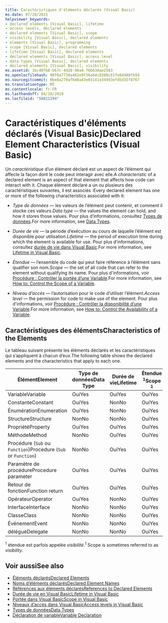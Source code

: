 ```yaml
---
title: Caractéristiques d'éléments déclarés (Visual Basic)
ms.date: 07/20/2015
helpviewer_keywords:
- declared elements [Visual Basic], lifetime
- access levels, declared elements
- declared elements [Visual Basic], scope
- visibility [Visual Basic], declared elements
- elements [Visual Basic], programming
- scope [Visual Basic], declared elements
- lifetime [Visual Basic], declared elements
- declared elements [Visual Basic], access level
- data types [Visual Basic], declared elements
- declared elements [Visual Basic], visibility
ms.assetid: 1bc40fb8-b67c-4428-90a4-76b630ae2583
ms.openlocfilehash: 98f6a7738a462e9f36abdc0380cb1fe8d488fb9d
ms.sourcegitcommit: 0be8a279af6d8a43e03141e349d3efd5d35f8767
ms.translationtype: MT
ms.contentlocale: fr-FR
ms.lasthandoff: 04/18/2019
ms.locfileid: "58821294"
---
```

# <a name="declared-element-characteristics-visual-basic"></a><span data-ttu-id="2bd26-102">Caractéristiques d'éléments déclarés (Visual Basic)</span><span class="sxs-lookup"><span data-stu-id="2bd26-102">Declared Element Characteristics (Visual Basic)</span></span>
<span data-ttu-id="2bd26-103">Un *caractéristique* d’un élément déclaré est un aspect de l’élément qui affecte la façon dont le code peut interagir avec elle.</span><span class="sxs-lookup"><span data-stu-id="2bd26-103">A *characteristic* of a declared element is an aspect of that element that affects how code can interact with it.</span></span> <span data-ttu-id="2bd26-104">Chaque élément déclaré a un ou plusieurs des caractéristiques suivantes, il est associés :</span><span class="sxs-lookup"><span data-stu-id="2bd26-104">Every declared element has one or more of the following characteristics associated with it:</span></span>  
  
-   <span data-ttu-id="2bd26-105">*Type de données* — les valeurs de l’élément peut contenir, et comment il stocke ces valeurs.</span><span class="sxs-lookup"><span data-stu-id="2bd26-105">*Data type* — the values the element can hold, and how it stores those values.</span></span> <span data-ttu-id="2bd26-106">Pour plus d’informations, consultez [Types de données](../../../../visual-basic/language-reference/data-types/index.md).</span><span class="sxs-lookup"><span data-stu-id="2bd26-106">For more information, see [Data Types](../../../../visual-basic/language-reference/data-types/index.md).</span></span>  
  
-   <span data-ttu-id="2bd26-107">*Durée de vie* — la période d’exécution au cours de laquelle l’élément est disponible pour utilisation.</span><span class="sxs-lookup"><span data-stu-id="2bd26-107">*Lifetime* — the period of execution time during which the element is available for use.</span></span> <span data-ttu-id="2bd26-108">Pour plus d’informations, consultez [durée de vie dans Visual Basic](../../../../visual-basic/programming-guide/language-features/declared-elements/lifetime.md).</span><span class="sxs-lookup"><span data-stu-id="2bd26-108">For more information, see [Lifetime in Visual Basic](../../../../visual-basic/programming-guide/language-features/declared-elements/lifetime.md).</span></span>  
  
-   <span data-ttu-id="2bd26-109">*Étendue* — l’ensemble du code qui peut faire référence à l’élément sans qualifier son nom.</span><span class="sxs-lookup"><span data-stu-id="2bd26-109">*Scope* — the set of all code that can refer to the element without qualifying its name.</span></span> <span data-ttu-id="2bd26-110">Pour plus d'informations, voir [Procédure : Contrôler la portée d’une Variable](../../../../visual-basic/programming-guide/language-features/declared-elements/how-to-control-the-scope-of-a-variable.md).</span><span class="sxs-lookup"><span data-stu-id="2bd26-110">For more information, see [How to: Control the Scope of a Variable](../../../../visual-basic/programming-guide/language-features/declared-elements/how-to-control-the-scope-of-a-variable.md).</span></span>  
  
-   <span data-ttu-id="2bd26-111">*Niveau d’accès* — l’autorisation pour le code d’utiliser l’élément.</span><span class="sxs-lookup"><span data-stu-id="2bd26-111">*Access level* — the permission for code to make use of the element.</span></span> <span data-ttu-id="2bd26-112">Pour plus d'informations, voir [Procédure : Contrôler la disponibilité d’une Variable](../../../../visual-basic/programming-guide/language-features/declared-elements/how-to-control-the-availability-of-a-variable.md).</span><span class="sxs-lookup"><span data-stu-id="2bd26-112">For more information, see [How to: Control the Availability of a Variable](../../../../visual-basic/programming-guide/language-features/declared-elements/how-to-control-the-availability-of-a-variable.md).</span></span>  
  
## <a name="characteristics-of-the-elements"></a><span data-ttu-id="2bd26-113">Caractéristiques des éléments</span><span class="sxs-lookup"><span data-stu-id="2bd26-113">Characteristics of the Elements</span></span>  
 <span data-ttu-id="2bd26-114">Le tableau suivant présente les éléments déclarés et les caractéristiques qui s’appliquent à chacun d’eux.</span><span class="sxs-lookup"><span data-stu-id="2bd26-114">The following table shows the declared elements and the characteristics that apply to each one.</span></span>  
  
|<span data-ttu-id="2bd26-115">Élément</span><span class="sxs-lookup"><span data-stu-id="2bd26-115">Element</span></span>|<span data-ttu-id="2bd26-116">Type de données</span><span class="sxs-lookup"><span data-stu-id="2bd26-116">Data Type</span></span>|<span data-ttu-id="2bd26-117">Durée de vie</span><span class="sxs-lookup"><span data-stu-id="2bd26-117">Lifetime</span></span>|<span data-ttu-id="2bd26-118">Étendue <sup>1</sup></span><span class="sxs-lookup"><span data-stu-id="2bd26-118">Scope <sup>1</sup></span></span>|<span data-ttu-id="2bd26-119">Niveau d’accès</span><span class="sxs-lookup"><span data-stu-id="2bd26-119">Access Level</span></span>|  
|-------------|---------------|--------------|------------------------|------------------|  
|<span data-ttu-id="2bd26-120">Variable</span><span class="sxs-lookup"><span data-stu-id="2bd26-120">Variable</span></span>|<span data-ttu-id="2bd26-121">Oui</span><span class="sxs-lookup"><span data-stu-id="2bd26-121">Yes</span></span>|<span data-ttu-id="2bd26-122">Oui</span><span class="sxs-lookup"><span data-stu-id="2bd26-122">Yes</span></span>|<span data-ttu-id="2bd26-123">Oui</span><span class="sxs-lookup"><span data-stu-id="2bd26-123">Yes</span></span>|<span data-ttu-id="2bd26-124">Oui</span><span class="sxs-lookup"><span data-stu-id="2bd26-124">Yes</span></span>|  
|<span data-ttu-id="2bd26-125">Constante</span><span class="sxs-lookup"><span data-stu-id="2bd26-125">Constant</span></span>|<span data-ttu-id="2bd26-126">Oui</span><span class="sxs-lookup"><span data-stu-id="2bd26-126">Yes</span></span>|<span data-ttu-id="2bd26-127">Non</span><span class="sxs-lookup"><span data-stu-id="2bd26-127">No</span></span>|<span data-ttu-id="2bd26-128">Oui</span><span class="sxs-lookup"><span data-stu-id="2bd26-128">Yes</span></span>|<span data-ttu-id="2bd26-129">Oui</span><span class="sxs-lookup"><span data-stu-id="2bd26-129">Yes</span></span>|  
|<span data-ttu-id="2bd26-130">Énumération</span><span class="sxs-lookup"><span data-stu-id="2bd26-130">Enumeration</span></span>|<span data-ttu-id="2bd26-131">Oui</span><span class="sxs-lookup"><span data-stu-id="2bd26-131">Yes</span></span>|<span data-ttu-id="2bd26-132">Non</span><span class="sxs-lookup"><span data-stu-id="2bd26-132">No</span></span>|<span data-ttu-id="2bd26-133">Oui</span><span class="sxs-lookup"><span data-stu-id="2bd26-133">Yes</span></span>|<span data-ttu-id="2bd26-134">Oui</span><span class="sxs-lookup"><span data-stu-id="2bd26-134">Yes</span></span>|  
|<span data-ttu-id="2bd26-135">Structure</span><span class="sxs-lookup"><span data-stu-id="2bd26-135">Structure</span></span>|<span data-ttu-id="2bd26-136">Non</span><span class="sxs-lookup"><span data-stu-id="2bd26-136">No</span></span>|<span data-ttu-id="2bd26-137">Non</span><span class="sxs-lookup"><span data-stu-id="2bd26-137">No</span></span>|<span data-ttu-id="2bd26-138">Oui</span><span class="sxs-lookup"><span data-stu-id="2bd26-138">Yes</span></span>|<span data-ttu-id="2bd26-139">Oui</span><span class="sxs-lookup"><span data-stu-id="2bd26-139">Yes</span></span>|  
|<span data-ttu-id="2bd26-140">Propriété</span><span class="sxs-lookup"><span data-stu-id="2bd26-140">Property</span></span>|<span data-ttu-id="2bd26-141">Oui</span><span class="sxs-lookup"><span data-stu-id="2bd26-141">Yes</span></span>|<span data-ttu-id="2bd26-142">Oui</span><span class="sxs-lookup"><span data-stu-id="2bd26-142">Yes</span></span>|<span data-ttu-id="2bd26-143">Oui</span><span class="sxs-lookup"><span data-stu-id="2bd26-143">Yes</span></span>|<span data-ttu-id="2bd26-144">Oui</span><span class="sxs-lookup"><span data-stu-id="2bd26-144">Yes</span></span>|  
|<span data-ttu-id="2bd26-145">Méthode</span><span class="sxs-lookup"><span data-stu-id="2bd26-145">Method</span></span>|<span data-ttu-id="2bd26-146">Non</span><span class="sxs-lookup"><span data-stu-id="2bd26-146">No</span></span>|<span data-ttu-id="2bd26-147">Oui</span><span class="sxs-lookup"><span data-stu-id="2bd26-147">Yes</span></span>|<span data-ttu-id="2bd26-148">Oui</span><span class="sxs-lookup"><span data-stu-id="2bd26-148">Yes</span></span>|<span data-ttu-id="2bd26-149">Oui</span><span class="sxs-lookup"><span data-stu-id="2bd26-149">Yes</span></span>|  
|<span data-ttu-id="2bd26-150">Procédure (`Sub` ou `Function`)</span><span class="sxs-lookup"><span data-stu-id="2bd26-150">Procedure (`Sub` or `Function`)</span></span>|<span data-ttu-id="2bd26-151">Non</span><span class="sxs-lookup"><span data-stu-id="2bd26-151">No</span></span>|<span data-ttu-id="2bd26-152">Oui</span><span class="sxs-lookup"><span data-stu-id="2bd26-152">Yes</span></span>|<span data-ttu-id="2bd26-153">Oui</span><span class="sxs-lookup"><span data-stu-id="2bd26-153">Yes</span></span>|<span data-ttu-id="2bd26-154">Oui</span><span class="sxs-lookup"><span data-stu-id="2bd26-154">Yes</span></span>|  
|<span data-ttu-id="2bd26-155">Paramètre de procédure</span><span class="sxs-lookup"><span data-stu-id="2bd26-155">Procedure parameter</span></span>|<span data-ttu-id="2bd26-156">Oui</span><span class="sxs-lookup"><span data-stu-id="2bd26-156">Yes</span></span>|<span data-ttu-id="2bd26-157">Oui</span><span class="sxs-lookup"><span data-stu-id="2bd26-157">Yes</span></span>|<span data-ttu-id="2bd26-158">Oui</span><span class="sxs-lookup"><span data-stu-id="2bd26-158">Yes</span></span>|<span data-ttu-id="2bd26-159">Non</span><span class="sxs-lookup"><span data-stu-id="2bd26-159">No</span></span>|  
|<span data-ttu-id="2bd26-160">Retour de fonction</span><span class="sxs-lookup"><span data-stu-id="2bd26-160">Function return</span></span>|<span data-ttu-id="2bd26-161">Oui</span><span class="sxs-lookup"><span data-stu-id="2bd26-161">Yes</span></span>|<span data-ttu-id="2bd26-162">Oui</span><span class="sxs-lookup"><span data-stu-id="2bd26-162">Yes</span></span>|<span data-ttu-id="2bd26-163">Oui</span><span class="sxs-lookup"><span data-stu-id="2bd26-163">Yes</span></span>|<span data-ttu-id="2bd26-164">Non</span><span class="sxs-lookup"><span data-stu-id="2bd26-164">No</span></span>|  
|<span data-ttu-id="2bd26-165">Opérateur</span><span class="sxs-lookup"><span data-stu-id="2bd26-165">Operator</span></span>|<span data-ttu-id="2bd26-166">Oui</span><span class="sxs-lookup"><span data-stu-id="2bd26-166">Yes</span></span>|<span data-ttu-id="2bd26-167">Non</span><span class="sxs-lookup"><span data-stu-id="2bd26-167">No</span></span>|<span data-ttu-id="2bd26-168">Oui</span><span class="sxs-lookup"><span data-stu-id="2bd26-168">Yes</span></span>|<span data-ttu-id="2bd26-169">Oui</span><span class="sxs-lookup"><span data-stu-id="2bd26-169">Yes</span></span>|  
|<span data-ttu-id="2bd26-170">Interface</span><span class="sxs-lookup"><span data-stu-id="2bd26-170">Interface</span></span>|<span data-ttu-id="2bd26-171">Non</span><span class="sxs-lookup"><span data-stu-id="2bd26-171">No</span></span>|<span data-ttu-id="2bd26-172">Non</span><span class="sxs-lookup"><span data-stu-id="2bd26-172">No</span></span>|<span data-ttu-id="2bd26-173">Oui</span><span class="sxs-lookup"><span data-stu-id="2bd26-173">Yes</span></span>|<span data-ttu-id="2bd26-174">Oui</span><span class="sxs-lookup"><span data-stu-id="2bd26-174">Yes</span></span>|  
|<span data-ttu-id="2bd26-175">Classe</span><span class="sxs-lookup"><span data-stu-id="2bd26-175">Class</span></span>|<span data-ttu-id="2bd26-176">Non</span><span class="sxs-lookup"><span data-stu-id="2bd26-176">No</span></span>|<span data-ttu-id="2bd26-177">Non</span><span class="sxs-lookup"><span data-stu-id="2bd26-177">No</span></span>|<span data-ttu-id="2bd26-178">Oui</span><span class="sxs-lookup"><span data-stu-id="2bd26-178">Yes</span></span>|<span data-ttu-id="2bd26-179">Oui</span><span class="sxs-lookup"><span data-stu-id="2bd26-179">Yes</span></span>|  
|<span data-ttu-id="2bd26-180">Événement</span><span class="sxs-lookup"><span data-stu-id="2bd26-180">Event</span></span>|<span data-ttu-id="2bd26-181">Non</span><span class="sxs-lookup"><span data-stu-id="2bd26-181">No</span></span>|<span data-ttu-id="2bd26-182">Non</span><span class="sxs-lookup"><span data-stu-id="2bd26-182">No</span></span>|<span data-ttu-id="2bd26-183">Oui</span><span class="sxs-lookup"><span data-stu-id="2bd26-183">Yes</span></span>|<span data-ttu-id="2bd26-184">Oui</span><span class="sxs-lookup"><span data-stu-id="2bd26-184">Yes</span></span>|  
|<span data-ttu-id="2bd26-185">délégué</span><span class="sxs-lookup"><span data-stu-id="2bd26-185">Delegate</span></span>|<span data-ttu-id="2bd26-186">Non</span><span class="sxs-lookup"><span data-stu-id="2bd26-186">No</span></span>|<span data-ttu-id="2bd26-187">Non</span><span class="sxs-lookup"><span data-stu-id="2bd26-187">No</span></span>|<span data-ttu-id="2bd26-188">Oui</span><span class="sxs-lookup"><span data-stu-id="2bd26-188">Yes</span></span>|<span data-ttu-id="2bd26-189">Oui</span><span class="sxs-lookup"><span data-stu-id="2bd26-189">Yes</span></span>|  
  
 <span data-ttu-id="2bd26-190"><sup>1</sup> étendue est parfois appelée *visibilité*.</span><span class="sxs-lookup"><span data-stu-id="2bd26-190"><sup>1</sup> Scope is sometimes referred to as *visibility*.</span></span>  
  
## <a name="see-also"></a><span data-ttu-id="2bd26-191">Voir aussi</span><span class="sxs-lookup"><span data-stu-id="2bd26-191">See also</span></span>

- [<span data-ttu-id="2bd26-192">Éléments déclarés</span><span class="sxs-lookup"><span data-stu-id="2bd26-192">Declared Elements</span></span>](../../../../visual-basic/programming-guide/language-features/declared-elements/index.md)
- [<span data-ttu-id="2bd26-193">Noms d’éléments déclarés</span><span class="sxs-lookup"><span data-stu-id="2bd26-193">Declared Element Names</span></span>](../../../../visual-basic/programming-guide/language-features/declared-elements/declared-element-names.md)
- [<span data-ttu-id="2bd26-194">Références aux éléments déclarés</span><span class="sxs-lookup"><span data-stu-id="2bd26-194">References to Declared Elements</span></span>](../../../../visual-basic/programming-guide/language-features/declared-elements/references-to-declared-elements.md)
- [<span data-ttu-id="2bd26-195">Durée de vie en Visual Basic</span><span class="sxs-lookup"><span data-stu-id="2bd26-195">Lifetime in Visual Basic</span></span>](../../../../visual-basic/programming-guide/language-features/declared-elements/lifetime.md)
- [<span data-ttu-id="2bd26-196">Portée dans Visual Basic</span><span class="sxs-lookup"><span data-stu-id="2bd26-196">Scope in Visual Basic</span></span>](../../../../visual-basic/programming-guide/language-features/declared-elements/scope.md)
- [<span data-ttu-id="2bd26-197">Niveaux d’accès dans Visual Basic</span><span class="sxs-lookup"><span data-stu-id="2bd26-197">Access levels in Visual Basic</span></span>](../../../../visual-basic/programming-guide/language-features/declared-elements/access-levels.md)
- [<span data-ttu-id="2bd26-198">Types de données</span><span class="sxs-lookup"><span data-stu-id="2bd26-198">Data Types</span></span>](../../../../visual-basic/programming-guide/language-features/data-types/index.md)
- [<span data-ttu-id="2bd26-199">Déclaration de variable</span><span class="sxs-lookup"><span data-stu-id="2bd26-199">Variable Declaration</span></span>](../../../../visual-basic/programming-guide/language-features/variables/variable-declaration.md)
